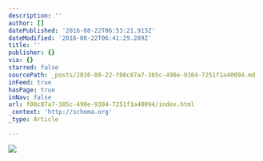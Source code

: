 ```yaml
---
description: ''
author: []
datePublished: '2016-08-22T06:53:21.913Z'
dateModified: '2016-08-22T06:41:29.289Z'
title: ''
publisher: {}
via: {}
starred: false
sourcePath: _posts/2016-08-22-f08c87a7-385c-490e-9384-7251f1a40094.md
inFeed: true
hasPage: true
inNav: false
url: f08c87a7-385c-490e-9384-7251f1a40094/index.html
_context: 'http://schema.org'
_type: Article

---
```

![](https://the-grid-user-content.s3-us-west-2.amazonaws.com/e3d373d9-d99f-46f6-a213-5c22de65e89d.jpg)